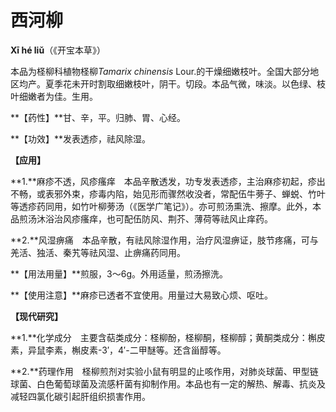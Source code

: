 # 西河柳

**Xī hé liǔ**（《开宝本草》）

本品为柽柳科植物柽柳*Tamarix chinensis*   Lour.的干燥细嫩枝叶。全国大部分地区均产。夏季花未开时割取细嫩枝叶，阴干。切段。本品气微，味淡。以色绿、枝叶细嫩者为佳。生用。

**【药性】**甘、辛，平。归肺、胃、心经。

**【功效】**发表透疹，祛风除湿。

**【应用】**

**1.**麻疹不透，风疹瘙痒　本品辛散透发，功专发表透疹，主治麻疹初起，疹出不畅，或表邪外束，疹毒内陷，始见形而骤然收没者，常配伍牛蒡子、蝉蜕、竹叶等透疹药同用，如竹叶柳蒡汤（《医学广笔记》）。亦可煎汤熏洗、擦摩。此外，本品煎汤沐浴治风疹瘙痒，也可配伍防风、荆芥、薄荷等祛风止痒药。

**2.**风湿痹痛　本品辛散，有祛风除湿作用，治疗风湿痹证，肢节疼痛，可与羌活、独活、秦艽等祛风湿、止痹痛药同用。

**【用法用量】**煎服，3～6g。外用适量，煎汤擦洗。

**【使用注意】**麻疹已透者不宜使用。用量过大易致心烦、呕吐。

**【现代研究】**

**1.**化学成分　主要含萜类成分：柽柳酚，柽柳酮，柽柳醇；黄酮类成分：槲皮素，异鼠李素，槲皮素-3′，4′-二甲醚等。还含甾醇等。

**2.**药理作用　柽柳煎剂对实验小鼠有明显的止咳作用，对肺炎球菌、甲型链球菌、白色葡萄球菌及流感杆菌有抑制作用。本品也有一定的解热、解毒、抗炎及减轻四氯化碳引起肝组织损害作用。